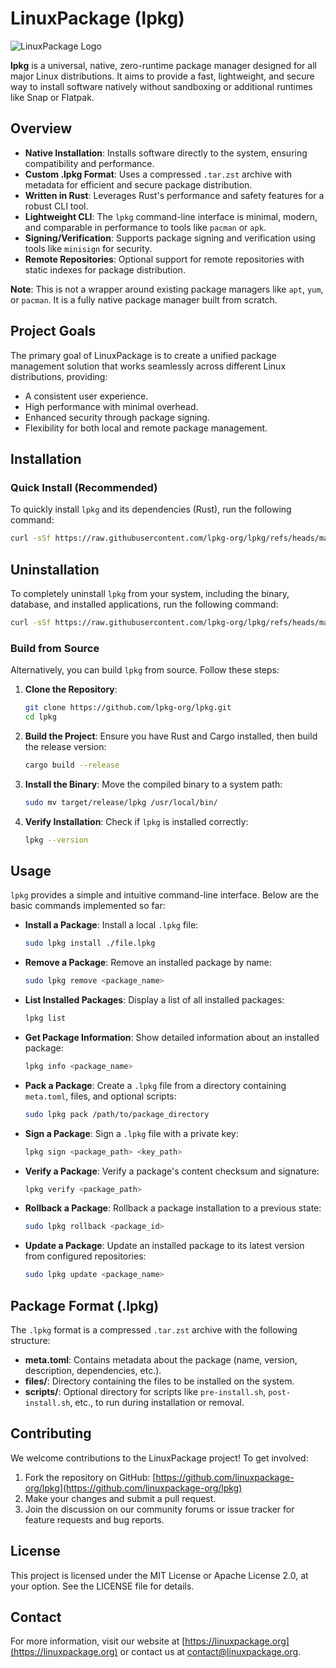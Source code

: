 # LinuxPackage (lpkg)

![LinuxPackage Logo](https://linuxpackage.org/assets/logo.png)

**lpkg** is a universal, native, zero-runtime package manager designed for all major Linux distributions. It aims to provide a fast, lightweight, and secure way to install software natively without sandboxing or additional runtimes like Snap or Flatpak.

## Overview

- **Native Installation**: Installs software directly to the system, ensuring compatibility and performance.
- **Custom .lpkg Format**: Uses a compressed `.tar.zst` archive with metadata for efficient and secure package distribution.
- **Written in Rust**: Leverages Rust's performance and safety features for a robust CLI tool.
- **Lightweight CLI**: The `lpkg` command-line interface is minimal, modern, and comparable in performance to tools like `pacman` or `apk`.
- **Signing/Verification**: Supports package signing and verification using tools like `minisign` for security.
- **Remote Repositories**: Optional support for remote repositories with static indexes for package distribution.

**Note**: This is not a wrapper around existing package managers like `apt`, `yum`, or `pacman`. It is a fully native package manager built from scratch.

## Project Goals

The primary goal of LinuxPackage is to create a unified package management solution that works seamlessly across different Linux distributions, providing:

- A consistent user experience.
- High performance with minimal overhead.
- Enhanced security through package signing.
- Flexibility for both local and remote package management.

## Installation

### Quick Install (Recommended)

To quickly install `lpkg` and its dependencies (Rust), run the following command:

```bash
curl -sSf https://raw.githubusercontent.com/lpkg-org/lpkg/refs/heads/main/install.sh | sh
```

## Uninstallation

To completely uninstall `lpkg` from your system, including the binary, database, and installed applications, run the following command:

```bash
curl -sSf https://raw.githubusercontent.com/lpkg-org/lpkg/refs/heads/main/uninstall.sh | sudo bash
```

### Build from Source

Alternatively, you can build `lpkg` from source. Follow these steps:

1. **Clone the Repository**:

   ```bash
   git clone https://github.com/lpkg-org/lpkg.git
   cd lpkg
   ```

2. **Build the Project**:
   Ensure you have Rust and Cargo installed, then build the release version:

   ```bash
   cargo build --release
   ```

3. **Install the Binary**:
   Move the compiled binary to a system path:

   ```bash
   sudo mv target/release/lpkg /usr/local/bin/
   ```

4. **Verify Installation**:
   Check if `lpkg` is installed correctly:

   ```bash
   lpkg --version
   ```

## Usage

`lpkg` provides a simple and intuitive command-line interface. Below are the basic commands implemented so far:

- **Install a Package**:
  Install a local `.lpkg` file:

  ```bash
  sudo lpkg install ./file.lpkg
  ```

- **Remove a Package**:
  Remove an installed package by name:

  ```bash
  sudo lpkg remove <package_name>
  ```

- **List Installed Packages**:
  Display a list of all installed packages:

  ```bash
  lpkg list
  ```

- **Get Package Information**:
  Show detailed information about an installed package:

  ```bash
  lpkg info <package_name>
  ```

- **Pack a Package**:
  Create a `.lpkg` file from a directory containing `meta.toml`, files, and optional scripts:

  ```bash
  sudo lpkg pack /path/to/package_directory
  ```

- **Sign a Package**:
  Sign a `.lpkg` file with a private key:

  ```bash
  lpkg sign <package_path> <key_path>
  ```

- **Verify a Package**:
  Verify a package's content checksum and signature:

  ```bash
  lpkg verify <package_path>
  ```

- **Rollback a Package**:
  Rollback a package installation to a previous state:

  ```bash
  sudo lpkg rollback <package_id>
  ```

- **Update a Package**:
  Update an installed package to its latest version from configured repositories:

  ```bash
  sudo lpkg update <package_name>
  ```

## Package Format (.lpkg)

The `.lpkg` format is a compressed `.tar.zst` archive with the following structure:

- **meta.toml**: Contains metadata about the package (name, version, description, dependencies, etc.).
- **files/**: Directory containing the files to be installed on the system.
- **scripts/**: Optional directory for scripts like `pre-install.sh`, `post-install.sh`, etc., to run during installation or removal.

## Contributing

We welcome contributions to the LinuxPackage project! To get involved:

1. Fork the repository on GitHub: [https://github.com/linuxpackage-org/lpkg](https://github.com/linuxpackage-org/lpkg)
2. Make your changes and submit a pull request.
3. Join the discussion on our community forums or issue tracker for feature requests and bug reports.

## License

This project is licensed under the MIT License or Apache License 2.0, at your option. See the LICENSE file for details.

## Contact

For more information, visit our website at [https://linuxpackage.org](https://linuxpackage.org) or contact us at [contact@linuxpackage.org](mailto:contact@linuxpackage.org).
